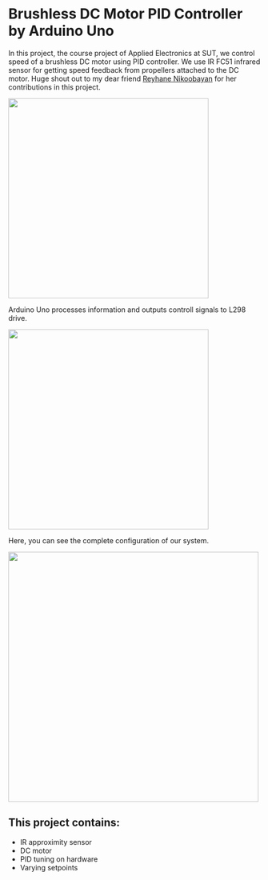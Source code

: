 # Brushless DC Motor PID Controller by Arduino Uno
In this project, the course project of Applied Electronics at SUT, we control speed of a brushless DC motor using PID controller.
We use IR FC51 infrared sensor for getting speed feedback from propellers attached to the DC motor. Huge shout out to my dear friend [Reyhane Nikoobayan](https://github.com/ReyhaneNikoobayan) for her contributions in this project.

<img src="https://github.com/user-attachments/assets/95526af3-c7f4-4021-9374-ed07e63f4345" width="400" class="center"/>

Arduino Uno processes information and outputs controll signals to L298 drive.

<img src="https://github.com/user-attachments/assets/eda08de3-e0d7-4142-952e-e60b7378017b" width="400" class="center"/>

Here, you can see the complete configuration of our system.

<img src="https://github.com/user-attachments/assets/885832d3-7cfd-456a-8447-e0bae7764bad" width="500" class="center"/>

## This project contains:
- IR approximity sensor
- DC motor
- PID tuning on hardware
- Varying setpoints


